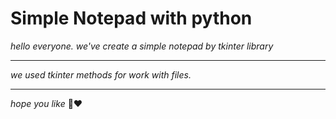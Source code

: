 # Simple Notepad with python 
_hello everyone. we've create a simple notepad by tkinter library_
***
_we used tkinter methods for work with files._
***
_hope you like_ :pray::heart:
